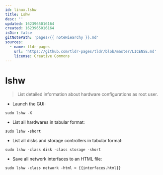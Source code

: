 ```yaml
---
id: linux.lshw
title: Lshw
desc: ''
updated: 1623965016164
created: 1623965016164
isDir: false
gitNotePath: 'pages/{{ noteHiearchy }}.md'
sources:
  - name: tldr-pages
    url: 'https://github.com/tldr-pages/tldr/blob/master/LICENSE.md'
    license: Creative Commons
---
```

# lshw

> List detailed information about hardware configurations as root user.

- Launch the GUI:

`sudo lshw -X`

- List all hardwares in tabular format:

`sudo lshw -short`

- List all disks and storage controllers in tabular format:

`sudo lshw -class disk -class storage -short`

- Save all network interfaces to an HTML file:

`sudo lshw -class network -html > {{interfaces.html}}`

